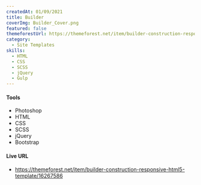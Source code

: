 ```yaml
---
createdAt: 01/09/2021
title: Builder
coverImg: Builder_Cover.png
featured: false
themeforestUrl: https://themeforest.net/item/builder-construction-responsive-html5-template/16267586
category:
  - Site Templates
skills:
  - HTML
  - CSS
  - SCSS
  - jQuery
  - Gulp
---
```


#### Tools

- Photoshop
- HTML
- CSS
- SCSS
- jQuery
- Bootstrap

#### Live URL

- https://themeforest.net/item/builder-construction-responsive-html5-template/16267586